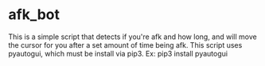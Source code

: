 # afk_bot

This is a simple script that detects if you're afk and how long, and will move the cursor for you after a set amount of time being afk.
This script uses pyautogui, which must be install via pip3. Ex: pip3 install pyautogui
